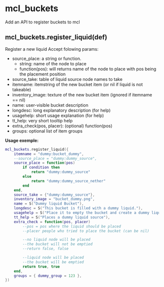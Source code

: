 # mcl_buckets
Add an API to register buckets to mcl

## mcl_buckets.register_liquid(def)

Register a new liquid
Accept folowing params:
* source_place: a string or function.
	* string: name of the node to place
	* function(pos): will returns name of the node to place with pos being the placement position
* source_take: table of liquid source node names to take
* itemname: itemstring of the new bucket item (or nil if liquid is not takeable)
* inventory_image: texture of the new bucket item (ignored if itemname == nil)
* name: user-visible bucket description
* longdesc: long explanatory description (for help)
* usagehelp: short usage explanation (for help)
* tt_help: very short tooltip help
* extra_check(pos, placer): (optional) function(pos)
* groups: optional list of item groups


**Usage exemple:**
```lua
mcl_buckets.register_liquid({
	itemname = "dummy:bucket_dummy",
	--source_place = "dummy:dummy_source",
	source_place = function(pos)
		if condition then
			return "dummy:dummy_source"
		else
			return "dummy:dummy_source_nether"
		end
	end,
	source_take = {"dummy:dummy_source"},
	inventory_image = "bucket_dummy.png",
	name = S("Dummy liquid Bucket"),
	longdesc = S("This bucket is filled with a dummy liquid."),
	usagehelp = S("Place it to empty the bucket and create a dummy liquid source."),
	tt_help = S("Places a dummy liquid source"),
	extra_check = function(pos, placer)
		--pos = pos where the liquid should be placed
		--placer people who tried to place the bucket (can be nil)

		--no liquid node will be placed
		--the bucket will not be emptied
		--return false, false

		--liquid node will be placed
		--the bucket will be emptied
		return true, true
	end,
	groups = { dummy_group = 123 },
})
```